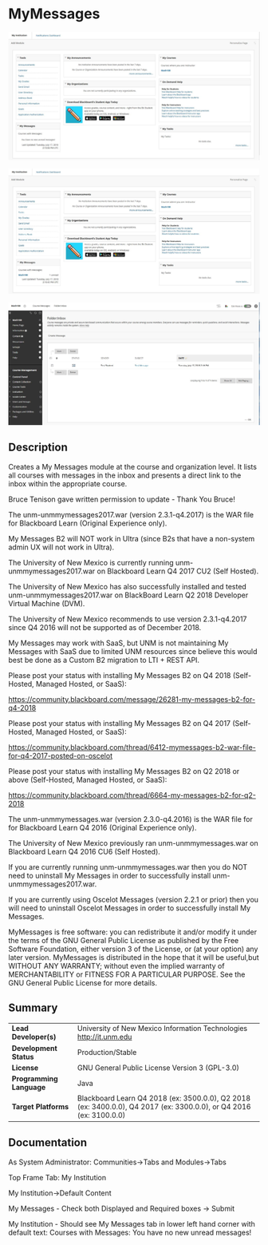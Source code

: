 # MyMessages
![Alt text](MyMessages_NoMessages.png?raw=true "Screen Shot of My Messages Module with No (Course) Messages")

![Alt text](MyMessages_OneMessage.png?raw=true "Screen Shot of My Messages Module with One (Course) Message")

![Alt text](MyMessages_OneMessage_AfterLinkClick.png?raw=true "Screen Shot with One (Course) Message after clicking link")

## Description
Creates a My Messages module at the course and organization level. It lists all courses with messages in the inbox and presents a direct link to the inbox within the appropriate course.

Bruce Tenison gave written permission to update - Thank You Bruce!

The unm-unmmymessages2017.war (version 2.3.1-q4.2017) is the WAR file for Blackboard Learn (Original Experience only).

My Messages B2 will NOT work in Ultra (since B2s that have a non-system admin UX will not work in Ultra).

The University of New Mexico is currently running unm-unmmymessages2017.war on Blackboard Learn Q4 2017 CU2 (Self Hosted).  

The University of New Mexico has also successfully installed and tested unm-unmmymessages2017.war on BlackBoard Learn Q2 2018 Developer Virtual Machine (DVM).

The University of New Mexico recommends to use version 2.3.1-q4.2017 since Q4 2016 will not be supported as of December 2018.

My Messages may work with SaaS, but UNM is not maintaining My Messages with SaaS due to limited UNM resources since believe this would best be done as a Custom B2 migration to LTI + REST API.

Please post your status with installing My Messages B2 on Q4 2018 (Self-Hosted, Managed Hosted, or SaaS):

https://community.blackboard.com/message/26281-my-messages-b2-for-q4-2018

Please post your status with installing My Messages B2 on Q4 2017 (Self-Hosted, Managed Hosted, or SaaS):

https://community.blackboard.com/thread/6412-mymessages-b2-war-file-for-q4-2017-posted-on-oscelot 

Please post your status with installing My Messages B2 on Q2 2018 or above (Self-Hosted, Managed Hosted, or SaaS):

https://community.blackboard.com/thread/6664-my-messages-b2-for-q2-2018

The unm-unmmymessages.war (version 2.3.0-q4.2016) is the WAR file for for Blackboard Learn Q4 2016 (Original Experience only).

The University of New Mexico previously ran unm-unmmymessages.war on Blackboard Learn Q4 2016 CU6 (Self Hosted).

If you are currently running unm-unmmymessages.war then you do NOT need to uninstall My Messages in order to successfully install unm-unmmymessages2017.war.

If you are currently using Oscelot Messages (version 2.2.1 or prior) then you will need to uninstall Oscelot Messages in order to successfully install My Messages.

MyMessages is free software: you can redistribute it and/or modify it under the terms of the GNU General Public License as published by the Free Software Foundation, either version 3 of the License, or (at your option) any later version.
MyMessages is distributed in the hope that it will be useful,but WITHOUT ANY WARRANTY; without even the implied warranty of MERCHANTABILITY or FITNESS FOR A PARTICULAR PURPOSE.  See the GNU General Public License for more details.

## Summary

|     |     |
| --- | --- |
| **Lead Developer(s)** | University of New Mexico Information Technologies http://it.unm.edu |
| **Development Status** | Production/Stable |
| **License** | GNU General Public License Version 3 (GPL-3.0)|
| **Programming Language** | Java |
| **Target Platforms** | Blackboard Learn Q4 2018 (ex: 3500.0.0), Q2 2018 (ex: 3400.0.0), Q4 2017 (ex: 3300.0.0), or Q4 2016 (ex: 3100.0.0) |

## Documentation

As System Administrator: Communities->Tabs and Modules->Tabs

Top Frame Tab: My Institution

My Institution->Default Content

My Messages - Check both Displayed and Required boxes -> Submit

My Institution - Should see My Messages tab in lower left hand corner with default text: Courses with Messages: You have no new unread messages!
